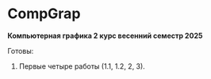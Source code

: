 # CompGrap
**Компьютерная графика 2 курс весенний семестр 2025**

Готовы:
1) Первые четыре работы (1.1, 1.2, 2, 3).
